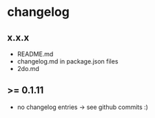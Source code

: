 # changelog

## x.x.x

* README.md
* changelog.md in package.json files
* 2do.md

## >= 0.1.11
* no changelog entries -> see github commits :)
